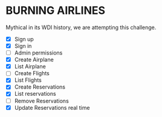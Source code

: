 # BURNING AIRLINES

Mythical in its WDI history, we are attempting this challenge.

+ [x] Sign up
+ [x] Sign in
+ [ ] Admin permissions
+ [x] Create Airplane
+ [x] List Airplane
+ [ ] Create Flights
+ [x] List Flights
+ [x] Create Reservations
+ [x] List reservations
+ [ ] Remove Reservations
+ [x] Update Reservations real time
